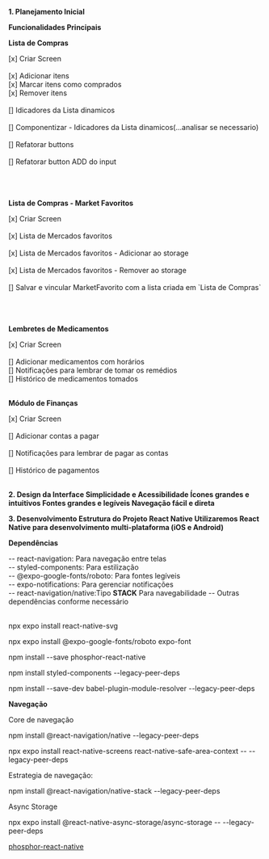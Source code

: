 <p><strong>1. Planejamento Inicial</strong></p>
<strong>Funcionalidades Principais</strong>
<p><strong>Lista de Compras</strong></p>
[x] Criar Screen</br></br>
[x] Adicionar itens</br>
[x] Marcar itens como comprados</br>
[x] Remover itens</br></br>
[] Idicadores da Lista dinamicos</br></br>
[] Componentizar - Idicadores da Lista dinamicos(...analisar se necessario)</br></br>
[] Refatorar buttons</br></br>
[]  Refatorar button ADD do input</br></br></br></br>

<p><strong>Lista de Compras - Market Favoritos</strong></p>
[x] Criar Screen</br></br>
[x] Lista de Mercados favoritos</br></br>
[x] Lista de Mercados favoritos - Adicionar ao storage </br></br>
[x] Lista de Mercados favoritos - Remover ao storage </br></br>
[] Salvar e vincular MarketFavorito com a lista criada em `Lista de Compras`</br></br></br></br>

<p><strong>Lembretes de Medicamentos</strong></p>
[x] Criar Screen</br></br>
[] Adicionar medicamentos com horários</br>
[] Notificações para lembrar de tomar os remédios</br>
[] Histórico de medicamentos tomados</br></br>

<p><strong>Módulo de Finanças</strong></p>
[x] Criar Screen</br></br>
[] Adicionar contas a pagar</br></br>
[] Notificações para lembrar de pagar as contas</br></br>
[] Histórico de pagamentos</br></br>

<p><strong>2. Design da Interface
Simplicidade e Acessibilidade
Ícones grandes e intuitivos
Fontes grandes e legíveis
Navegação fácil e direta</strong></p>

<p><strong>3. Desenvolvimento
Estrutura do Projeto
React Native
Utilizaremos React Native para desenvolvimento multi-plataforma (iOS e Android)</strong></p>

<p><strong>Dependências</strong></p>
-- react-navigation: Para navegação entre telas</br>
-- styled-components: Para estilização</br>
-- @expo-google-fonts/roboto: Para fontes legíveis</br>
-- expo-notifications: Para gerenciar notificações</br>
-- react-navigation/native:Tipo <strong>STACK</strong> Para navegabilidade
-- Outras dependências conforme necessário</br></br>

<p>npx expo install react-native-svg</p>
<p>npx expo install @expo-google-fonts/roboto expo-font</p>
<p>npm install --save phosphor-react-native</p>
<p>npm install styled-components --legacy-peer-deps</p>
<p>npm install --save-dev babel-plugin-module-resolver --legacy-peer-deps</p>

<p><strong>Navegação</strong></p>
<p>Core de navegação</p>

<p>npm install @react-navigation/native --legacy-peer-deps</p>
<p>npx expo install react-native-screens react-native-safe-area-context -- --legacy-peer-deps</p>

<p>Estrategia de navegação:</p>
<p>npm install @react-navigation/native-stack --legacy-peer-deps</p>

<p>Async Storage</p>
<p>npx expo install @react-native-async-storage/async-storage -- --legacy-peer-deps</p>

<p><a href="https://github.com/duongdev/phosphor-react-native">phosphor-react-native</a></p>

